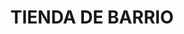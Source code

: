 ---
title: "TIENDA DE BARRIO"
url: /el-alto/tienda-de-barrio-calle-alto-de-la-alianza/
shop: general
---